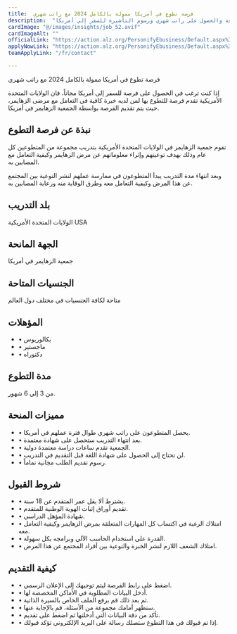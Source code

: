 ```yaml
---
title:  فرصة تطوع في أمريكا ممولة بالكامل 2024 مع راتب شهري 
description:  "فرصة ذهبية للتطوع في أمريكا بدون شهادة لغة والحصول علي راتب شهري ورسوم التأشيرة للسفر إلي أمريكا" 
cardImage: "@/images/insights/job_52.avif" 
cardImageAlt: "" 
officialLink: "https://action.alz.org/PersonifyEbusiness/Default.aspx%3FTabID=340%26#038;returnurl=https%3a%2f%2fvolunteer.alz.org%2fvolunteeropportunities%2fvolunteeropportunitiesredirect" 
applyNowLink: "https://action.alz.org/PersonifyEbusiness/Default.aspx%3FTabID=340%26#038;returnurl=https%3a%2f%2fvolunteer.alz.org%2fvolunteeropportunities%2fvolunteeropportunitiesredirect" 
teamApplyLink: "/fr/contact"

---
```


فرصة تطوع في أمريكا ممولة بالكامل 2024 مع راتب شهري

إذا كنت ترغب في الحصول على فرصة للسفر إلى أمريكا مجاناً، فان الولايات المتحدة الأمريكية تقدم فرصة للتطوع بها لمن لديه خبرة كافية في التعامل مع مرضى الزهايمر، حيث يتم تقديم الفرصة بواسطة الجمعية الزهايمر في أمريكا.

## نبذة عن فرصة التطوع

تقوم جمعية الزهايمر في الولايات المتحدة الأمريكية بتدريب مجموعة من المتطوعين كل عام وذلك بهدف توعيتهم وإثراء معلوماتهم عن مرض الزهايمر وكيفية التعامل مع المصابين به.

وبعد انتهاء مدة التدريب يبدأ المتطوعون في ممارسة عملهم لنشر التوعية بين المجتمع عن هذا المرض وكيفية التعامل معه وطرق الوقاية منه ورعاية المصابين به.

## بلد التدريب

الولايات المتحدة الأمريكية USA

## الجهة المانحة

جمعية الزهايمر في أمريكا

## الجنسيات المتاحة

متاحة لكافة الجنسيات في مختلف دول العالم

## المؤهلات

- • بكالوريوس
- • ماجستير
- • دكتوراه

## مدة التطوع

من 3 إلى 6 شهور.

## مميزات المنحة

- • يحصل المتطوعون على راتب شهري طوال فترة عملهم في أمريكا.
- • بعد انتهاء التدريب ستحصل على شهادة معتمدة.
- • الجمعية تقدم ساعات دراسة معتمدة دولية.
- • لن تحتاج إلى الحصول على شهادة اللغة قبل التقديم في التدريب.
- • رسوم تقديم الطلب مجانية تماماً.

## شروط القبول

- • يشترط ألا يقل عمر المتقدم عن 18 سنة.
- • تقديم أوراق إثبات الهوية الوطنية للمتقدم.
- • شهادة المؤهل الدراسي.
- • امتلاك الرغبة في اكتساب كل المهارات المتعلقة بمرض الزهايمر وكيفية التعامل معه.
- • القدرة على استخدام الحاسب الآلي وبرامجه بكل سهولة.
- • امتلاك الشغف اللازم لنشر الخبرة والتوعية بين أفراد المجتمع عن هذا المرض.

## كيفية التقديم

- • اضغط على رابط الفرصة ليتم توجيهك إلى الإعلان الرسمي.
- • أدخل البيانات المطلوبة في الأماكن المخصصة لها.
- • ثم بعد ذلك قم برفع الملف الخاص بالسيرة الذاتية.
- • ستظهر أمامك مجموعة من الأسئلة، قم بالإجابة عنها.
- • تأكد من دقة البيانات التي أدخلتها ثم اضغط على تقديم.
- • إذا تم قبولك في هذا التطوع ستصلك رسالة على البريد الإلكتروني تؤكد قبولك.

